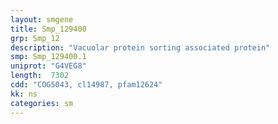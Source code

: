 ```yaml
---
layout: smgene
title: Smp_129400
grp: Smp_12
description: "Vacuolar protein sorting associated protein"
smp: Smp_129400.1
uniprot: "G4VEG8"
length:  7302
cdd: "COG5043, cl14987, pfam12624"
kk: ns
categories: sm
---
```

